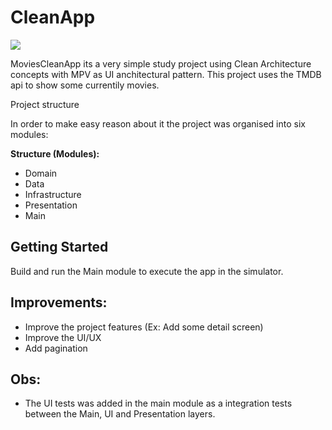 # CleanApp

![](https://github.com/luizhammeli/MoviesCleanApp/workflows/CI-iOS/badge.svg)

MoviesCleanApp its a very simple study project using Clean Architecture concepts with MPV as UI anchitectural pattern. This project uses the TMDB api to show some currentily movies.

Project structure

In order to make easy reason about it the project was organised into six modules:

**Structure (Modules):**

- Domain
- Data
- Infrastructure
- Presentation
- Main

## Getting Started
Build and run the Main module to execute the app in the simulator.

## Improvements:

- Improve the project features (Ex: Add some detail screen)
- Improve the UI/UX
- Add pagination

## Obs:
- The UI tests was added in the main module as a integration tests between the Main, UI and Presentation layers.
